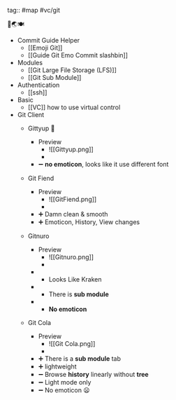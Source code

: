 tag:: #map #vc/git

🚧🌏🍽️

- Commit Guide Helper
	- [[Emoji Git]]
	- [[Guide Git Emo Commit slashbin]]
- Modules
	- [[Git Large File Storage (LFS)]]
	- [[Git Sub Module]]
- Authentication
	- [[ssh]]
- Basic
	- [[VC]] how to use virtual control
- Git Client
	- Gittyup 📌 
		- Preview
			- ![[Gittyup.png]]
			- 
		- ➖ **no emoticon**, looks like it use different font
	
	- Git Fiend 
		- Preview
			- ![[GitFiend.png]]
			- 
		- ➕ Damn clean & smooth
		- ➕ Emoticon, History, View changes


	- Gitnuro 
		- Preview
			- ![[Gitnuro.png]]
			- 
		- + Looks Like Kraken
		- + There is **sub module**
		- - **No emoticon**
	- Git Cola 
		- Preview
			- ![[Git Cola.png]]
			- 
		- ➕ There is a **sub module** tab
		- ➕ lightweight
		- ➖ Browse **history** linearly without **tree**
		- ➖ Light mode only
		- ➖ No emoticon 😦
